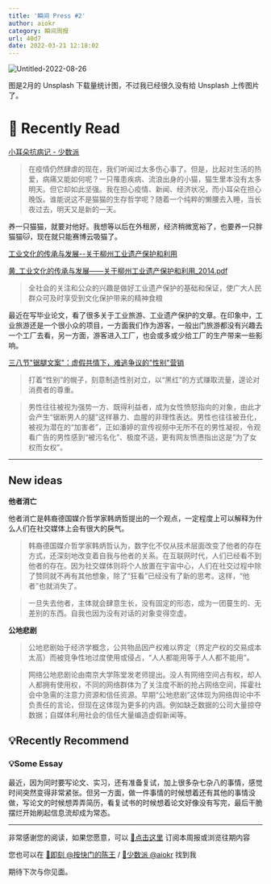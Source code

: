 ```yaml
---
title: '瞬间 Press #2'
author: aiokr
category: 瞬间周报
url: 40d7
date: 2022-03-21 12:18:02
---
```


![Untitled-2022-08-26](https://imgur.lzmun.com/picgo/after2022/Untitled-2022-08-26.png_itp)

图是2月的 Unsplash 下载量统计图，不过我已经很久没有给 Unsplash 上传图片了。

# 📖 Recently Read

[小耳朵抗病记 - 少数派](https://sspai.com/post/71615)

> 在疫情仍然肆虐的现在，我们听闻过太多伤心事了。但是，比起对生活的热爱，病痛又能如何呢？一只罹患疾病、流浪出身的小猫，猫生里本没有太多明天。但它却如此坚强。我在担心疫情、新闻、经济状况，而小耳朵在担心晚饭。谁能说这不是猫猫的生存哲学呢？随着一个纯粹的懒腰去入睡，当长夜过去，明天又是新的一天。
> 

养一只猫猫，就要对他好。我想等以后在外租房，经济稍微宽裕了，也要养一只胖猫猫🐱，现在就只能赛博云吸猫了。

[工业文化的传承与发展--关于柳州工业遗产保护和利用](https://kns.cnki.net/kcms/detail/detail.aspx?dbcode=CJFD&dbname=CJFD2014&filename=GTMJ201403018&uniplatform=NZKPT&v=KZ-9SUtweWFbfaf1SSILvTglMvTrx_E424BattE7W2pGcZrC6CM67-FmuqGgLwbn)

[黄_工业文化的传承与发展——关于柳州工业遗产保护和利用_2014.pdf](%E7%9E%AC%E9%97%B4%20Press%20#2%20dadddfb40a434648a9737402b19c0cd3/%E9%BB%84_%E5%B7%A5%E4%B8%9A%E6%96%87%E5%8C%96%E7%9A%84%E4%BC%A0%E6%89%BF%E4%B8%8E%E5%8F%91%E5%B1%95%E5%85%B3%E4%BA%8E%E6%9F%B3%E5%B7%9E%E5%B7%A5%E4%B8%9A%E9%81%97%E4%BA%A7%E4%BF%9D%E6%8A%A4%E5%92%8C%E5%88%A9%E7%94%A8_2014.pdf)

> 全社会的关注和公众的兴趣是做好工业遗产保护的基础和保证，使广大人民群众可及时享受到文化保护带来的精神食粮
> 

最近在写毕业论文，看了很多关于工业旅游、工业遗产保护的文章。在印象中，工业旅游还是一个很小众的项目，一方面我们作为游客，一般出门旅游都没有兴趣去一个工厂去看，另一方面，游客进入工厂，也会或多或少给工厂的生产带来一些影响。

[三八节"锯腿文案"：虚假共情下，难逃争议的"性别"营销](https://mp.weixin.qq.com/s/A-GihZVNTH_6iJqPfn8eUA)

> 打着“性别”的幌子，刻意制造性别对立，以“黑红”的方式赚取流量，遑论对消费者的尊重。
> 

> 男性往往被视为强势一方、既得利益者，成为女性愤怒指向的对象，由此才会产生“锯断男人的腿”这样暴力、血腥的非理性表达。男性也往往被丑化，被视为潜在的“加害者”，正如潘婷的宣传视频中无所不在的男性凝视，令观看广告的男性感到“被污名化”、极度不适，更有网友愤懑指出这是“为了女权而女权”。
> 

---

## New ideas

**他者消亡**

他者消亡是韩裔德国媒介哲学家韩炳哲提出的一个观点，一定程度上可以解释为什么人们在社交媒体上会有很大的戾气。

> 韩裔德国媒介哲学家韩炳哲认为，数字化不仅从技术层面改变了他者的存在方式，还深刻地改变着自我与他者的关系。在互联网时代，人们已经看不到他者的存在。因为社交媒体则将个人放置在宇宙中心，人们在社交过程中除了赞同就不再有其他想象，除了“狂看”已经没有了新的思考。这样，“他者”也就消失了。
> 

> 一旦失去他者，主体就会肆意生长，没有固定的形态，成为一团蔓生的、无差别的东西。自我也因为没有对话的对象变得空虚。
> 

**公地悲剧**

> 公地悲剧始于经济学概念，公共物品因产权难以界定（界定产权的交易成本太高）而被竞争性地过度使用或侵占，“人人都能用等于人人都不能用”。
> 

> 网络公地悲剧论由南京大学陈堂发老师提出。没人有网络空间占有权，却人人都拥有使用权，不同的网络群体为了关注度不断的抢占网络空间，挥霍社会中急需的注意力资源和信任资源。早期“公地悲剧”这体现为网络舆论中不负责任的言论，但现在这体现为更多的内涵。例如缺乏数据的公司大量掠夺数据；自媒体利用社会的信任大量编造虚假新闻等。
> 

## 💡Recently Recommend

### 💡Some Essay

最近，因为同时要写论文、实习，还有准备复试，加上很多杂七杂八的事情，感觉时间突然变得非常紧张。但另一方面，做一件事情的时候想着还有其他的事情没做，写论文的时候想弄弄简历，看复试书的时候想着论文好像没有写完，最后干脆摆烂开始刷起信息流却成为常态。

---

非常感谢您的阅读，如果您愿意，可以 [🔗点击这里](https://photup.zhubai.love) 订阅本周报或浏览往期内容

您也可以在 [📩即刻 @按快门的陈王](https://jike.city/photup) / [📩少数派 @aiokr](https://sspai.com/u/aiokr) 找到我

期待下次与你见面。